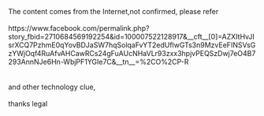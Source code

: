 <br>
<br>
<br>
The content comes from the Internet,not confirmed, please refer<br>
<br>
https://www.facebook.com/permalink.php?story_fbid=2710684569192254&id=100007522128917&__cft__[0]=AZXItHvJIsrXCQ7PzhmE0qYovBDJaSW7hqSolqaFvYT2edUflwGTs3n9MzvEeFINSVsGzYWjOqf4RuAfvAHCawRCs24gFuAUcNHaVLr93zxx3hpjvPEQSzDwj7eO4B7293AnnNJe6Hn-WbjPF1YGIe7C&__tn__=%2CO%2CP-R             <br>
             <br>
             <br>
and other technology clue,   <br>
<br>
thanks legal             <br>
